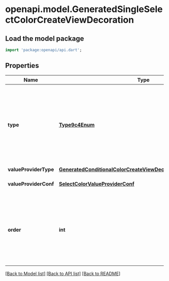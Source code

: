 # openapi.model.GeneratedSingleSelectColorCreateViewDecoration

## Load the model package
```dart
import 'package:openapi/api.dart';
```

## Properties
Name | Type | Description | Notes
------------ | ------------- | ------------- | -------------
**type** | [**Type9c4Enum**](Type9c4Enum.md) | The decorator type. This is then interpreted by the frontend to display the decoration.  * `left_border_color` - left_border_color * `background_color` - background_color | 
**valueProviderType** | [**GeneratedConditionalColorCreateViewDecorationValueProviderType**](GeneratedConditionalColorCreateViewDecorationValueProviderType.md) |  | [optional] 
**valueProviderConf** | [**SelectColorValueProviderConf**](SelectColorValueProviderConf.md) | The configuration of the value provider | [optional] 
**order** | **int** | The position of the decorator has within the view, lowest first. If there is another decorator with the same order value then the decorator with the lowest id must be shown first. | [optional] 

[[Back to Model list]](../README.md#documentation-for-models) [[Back to API list]](../README.md#documentation-for-api-endpoints) [[Back to README]](../README.md)



